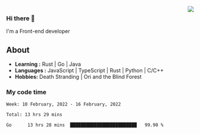 <img align='right' src="https://github-readme-stats.vercel.app/api?username=strugglebak&show_icons=true">

### Hi there 👋

I'm a Front-end developer

## About

-  **Learning :** Rust | Go | Java
-  **Languages :** JavaScript | TypeScript | Rust | Python | C/C++
-  **Hobbies:** Death Stranding | Ori and the Blind Forest

### My code time

<!--START_SECTION:waka-->
```text
Week: 10 February, 2022 - 16 February, 2022

Total: 13 hrs 29 mins

Go      13 hrs 28 mins  █████████████████████████   99.90 % 
```
<!--END_SECTION:waka-->
